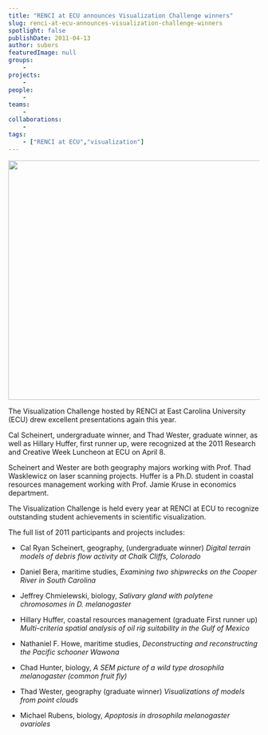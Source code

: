 ```yaml
---
title: "RENCI at ECU announces Visualization Challenge winners"
slug: renci-at-ecu-announces-visualization-challenge-winners
spotlight: false
publishDate: 2011-04-13
author: subers
featuredImage: null
groups:
    - 
projects:
    - 
people:
    - 
teams: 
    - 
collaborations:
    - 
tags:
    - ["RENCI at ECU","visualization"]
---
```

<p><a href="https://www.renci.org/wp-content/uploads/2011/04/VisChallenge_2011_Wester.jpg"><img class="alignnone size-full wp-image-7328" title="VisChallenge_2011_Wester" src="https://www.renci.org/wp-content/uploads/2011/04/VisChallenge_2011_Wester.jpg" alt="" width="640" height="480" /></a></p>

<p>The Visualization Challenge hosted by RENCI at East Carolina University (ECU) drew excellent presentations again this year.</p>

<p>Cal Scheinert, undergraduate winner, and Thad Wester, graduate winner, as well as Hillary Huffer, first runner up, were recognized at the 2011 Research and Creative Week Luncheon at ECU on April 8.<!--more--></p>

<p>Scheinert and Wester are both geography majors working with Prof. Thad Wasklewicz on laser scanning projects. Huffer is a Ph.D. student in coastal resources management working with Prof. Jamie Kruse in economics department.</p>

<p>The Visualization Challenge is held every year at RENCI at ECU to recognize outstanding student achievements in scientific visualization.</p>

<p>The full list of 2011 participants and projects includes:</p>

<ul>
	<li>Cal Ryan Scheinert, geography, (undergraduate winner) <em>Digital terrain models of debris flow activity at Chalk Cliffs, Colorado</em></li>
</ul>

<ul>
	<li>Daniel Bera, maritime studies, <em>Examining two shipwrecks on the Cooper River in South Carolina </em></li>
</ul>


<ul>
	<li>Jeffrey Chmielewski, biology, <em>Salivary gland with polytene chromosomes in D. melanogaster </em></li>
</ul>


<ul>
	<li>Hillary Huffer, coastal resources management (graduate First runner up) <em>Multi-criteria spatial analysis of oil rig suitability in the Gulf of Mexico</em> </li>
</ul>
<ul>
	<li>Nathaniel F. Howe, maritime studies, <em>Deconstructing and reconstructing the Pacific schooner Wawona</em> </li>
</ul>
<ul>
	<li>Chad Hunter, biology, <em>A SEM picture of a wild type drosophila melanogaster (common fruit fly)</em> </li>
</ul>
<ul>
	<li>Thad Wester, geography (graduate winner) <em>Visualizations of models from point clouds</em> </li>
</ul>
<ul>
	<li>Michael Rubens, biology, <em>Apoptosis in drosophila melanogaster ovarioles</em></li>
</ul>

